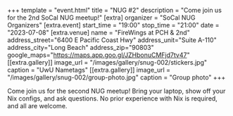 +++
template = "event.html"
title = "NUG #2"
description = "Come join us for the 2nd SoCal NUG meetup!"
[extra]
organizer = "SoCal NUG Organizers"
[extra.event]
start_time = "19:00"
stop_time = "21:00"
date = "2023-07-08"
[extra.venue]
name = "FireWings at PCH & 2nd"
address_street="6400 E Pacific Coast Hwy"
address_unit="Suite A-110"
address_city="Long Beach"
address_zip="90803"
google_maps="https://maps.app.goo.gl/JZHbonuCMFjd7tv47"
[[extra.gallery]]
image_url = "/images/gallery/snug-002/stickers.jpg"
caption = "UwU Nametags"
[[extra.gallery]]
image_url = "/images/gallery/snug-002/group-photo.jpg"
caption = "Group photo"
+++

Come join us for the second NUG meetup! Bring your laptop, show off your Nix configs, and ask questions.
No prior experience with Nix is required, and all are welcome.

